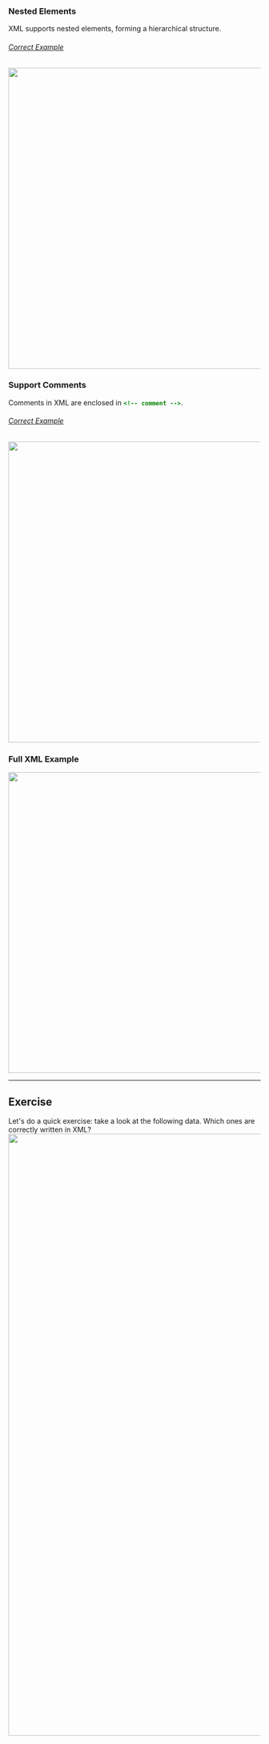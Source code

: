 ### Nested Elements
XML supports nested elements, forming a hierarchical structure.
###### <u>Correct Example</u> 
   <img src="./assets/tutorial/xml/xml_nested.png" width="600px" height="auto">
<br>


### Support Comments
Comments in XML are enclosed in <strong style="color:green;">`<!-- comment -->`</strong>.

###### <u>Correct Example</u> 
   <img src="./assets/tutorial/xml/xml_comments.png" width="600px" height="auto">
<br>


### Full XML Example
   <img src="./assets/tutorial/xml/xml_example.png" width="600px" height="auto">
<br>


-------------------------------
## Exercise
Let's do a quick exercise: take a look at the following data. Which ones are correctly written in XML?
<img src="./assets/tutorial/xml/xml_quiz_2.png" width="1200px" height="auto">